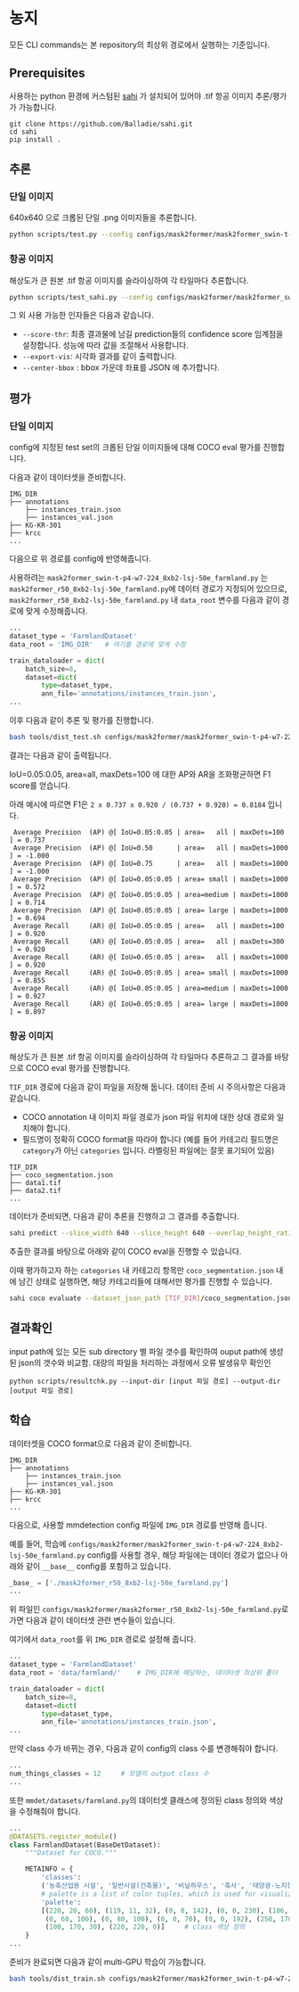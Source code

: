 # 농지

모든 CLI commands는 본 repository의 최상위 경로에서 실행하는 기준입니다.

## Prerequisites

사용하는 python 환경에 커스텀된 [sahi](https://github.com/Balladie/sahi) 가 설치되어 있어야 .tif 항공 이미지 추론/평가가 가능합니다. 

```
git clone https://github.com/Balladie/sahi.git
cd sahi
pip install .
```


## 추론

### 단일 이미지

640x640 으로 크롭된 단일 .png 이미지들을 추론합니다.

```bash
python scripts/test.py --config configs/mask2former/mask2former_swin-t-p4-w7-224_8xb2-lsj-50e_farmland.py --ckpt [CKPT_PATH] --input-dir [IMAGE_DIR] --out-dir [OUTPUT_DIR]
```

### 항공 이미지

해상도가 큰 원본 .tif 항공 이미지를 슬라이싱하여 각 타일마다 추론합니다.

```bash
python scripts/test_sahi.py --config configs/mask2former/mask2former_swin-t-p4-w7-224_8xb2-lsj-50e_farmland.py --ckpt [CKPT_PATH] --input-dir [TIF_DIR] --out-dir [OUTPUT_DIR]
```

그 외 사용 가능한 인자들은 다음과 같습니다.

- `--score-thr`: 최종 결과물에 남길 prediction들의 confidence score 임계점을 설정합니다. 성능에 따라 값을 조절해서 사용합니다.
- `--export-vis`: 시각화 결과를 같이 출력합니다.
- `--center-bbox` : bbox 가운데 좌표를 JSON 에 추가합니다.

## 평가

### 단일 이미지

config에 지정된 test set의 크롭된 단일 이미지들에 대해 COCO eval 평가를 진행합니다.

다음과 같이 데이터셋을 준비합니다.

```
IMG_DIR
├── annotations
    ├── instances_train.json
    ├── instances_val.json
├── KG-KR-301
├── krcc
...
```

다음으로 위 경로를 config에 반영해줍니다. 

사용하려는 `mask2former_swin-t-p4-w7-224_8xb2-lsj-50e_farmland.py` 는 `mask2former_r50_8xb2-lsj-50e_farmland.py`에 데이터 경로가 지정되어 있으므로, `mask2former_r50_8xb2-lsj-50e_farmland.py` 내 `data_root` 변수를 다음과 같이 경로에 맞게 수정해줍니다. 

```python
...
dataset_type = 'FarmlandDataset'
data_root = 'IMG_DIR'   # 여기를 경로에 맞게 수정

train_dataloader = dict(
    batch_size=8,
    dataset=dict(
        type=dataset_type,
        ann_file='annotations/instances_train.json',
...
```

이후 다음과 같이 추론 및 평가를 진행합니다. 

```bash
bash tools/dist_test.sh configs/mask2former/mask2former_swin-t-p4-w7-224_8xb2-lsj-50e_farmland.py [CKPT_PATH] [NUM_GPU]
```

결과는 다음과 같이 출력됩니다. 

IoU=0.05:0.05, area=all, maxDets=100 에 대한 AP와 AR을 조화평균하면 F1 score를 얻습니다. 

아래 예시에 따르면 F1은 `2 x 0.737 x 0.920 / (0.737 + 0.920) = 0.8184` 입니다.

```
 Average Precision  (AP) @[ IoU=0.05:0.05 | area=   all | maxDets=100 ] = 0.737
 Average Precision  (AP) @[ IoU=0.50      | area=   all | maxDets=1000 ] = -1.000
 Average Precision  (AP) @[ IoU=0.75      | area=   all | maxDets=1000 ] = -1.000
 Average Precision  (AP) @[ IoU=0.05:0.05 | area= small | maxDets=1000 ] = 0.572
 Average Precision  (AP) @[ IoU=0.05:0.05 | area=medium | maxDets=1000 ] = 0.714
 Average Precision  (AP) @[ IoU=0.05:0.05 | area= large | maxDets=1000 ] = 0.694
 Average Recall     (AR) @[ IoU=0.05:0.05 | area=   all | maxDets=100 ] = 0.920
 Average Recall     (AR) @[ IoU=0.05:0.05 | area=   all | maxDets=300 ] = 0.920
 Average Recall     (AR) @[ IoU=0.05:0.05 | area=   all | maxDets=1000 ] = 0.920
 Average Recall     (AR) @[ IoU=0.05:0.05 | area= small | maxDets=1000 ] = 0.855
 Average Recall     (AR) @[ IoU=0.05:0.05 | area=medium | maxDets=1000 ] = 0.927
 Average Recall     (AR) @[ IoU=0.05:0.05 | area= large | maxDets=1000 ] = 0.897
```

### 항공 이미지

해상도가 큰 원본 .tif 항공 이미지를 슬라이싱하여 각 타일마다 추론하고 그 결과를 바탕으로 COCO eval 평가를 진행합니다.

`TIF_DIR` 경로에 다음과 같이 파일을 저장해 둡니다. 데이터 준비 시 주의사항은 다음과 같습니다.
- COCO annotation 내 이미지 파일 경로가 json 파일 위치에 대한 상대 경로와 일치해야 합니다.
- 필드명이 정확히 COCO format을 따라야 합니다 (예를 들어 카테고리 필드명은 `category`가 아닌 `categories` 입니다. 라벨링된 파일에는 잘못 표기되어 있음)

```
TIF_DIR
├── coco_segmentation.json
├── data1.tif
├── data2.tif
...
```

데이터가 준비되면, 다음과 같이 추론을 진행하고 그 결과를 추출합니다.

```bash
sahi predict --slice_width 640 --slice_height 640 --overlap_height_ratio 0.2 --overlap_width_ratio 0.2 --model_confidence_threshold 0.3 --postprocess_match_threshold 0.5 --source [TIF_DIR] --model_path [CKPT_PATH] --model_config_path configs/mask2former/mask2former_swin-t-p4-w7-224_8xb2-lsj-50e_farmland.py --dataset_json_path [TIF_DIR]/coco_segmentation.json --no_standard_prediction --novisual
```

추출한 결과를 바탕으로 아래와 같이 COCO eval을 진행할 수 있습니다. 

이때 평가하고자 하는 `categories` 내 카테고리 항목만 `coco_segmentation.json` 내에 남긴 상태로 실행하면, 해당 카테고리들에 대해서만 평가를 진행할 수 있습니다.

```bash
sahi coco evaluate --dataset_json_path [TIF_DIR]/coco_segmentation.json --result_json_path [RESULT_PATH] --iou_thrs 0.01 --type mask --max_detections 500 --areas "[0 0 100000000000]" --classwise
```

## 결과확인

input path에 있는 모든 sub directory 별 파일 갯수를 확인하여 ouput path에 생성된 json의 갯수와 비교함.
대량의 파일을 처리하는 과정에서 오류 발생유무 확인인

```
python scripts/resultchk.py --input-dir [input 파일 경로] --output-dir [output 파일 경로]
```

## 학습

데이터셋을 COCO format으로 다음과 같이 준비합니다. 

```
IMG_DIR
├── annotations
    ├── instances_train.json
    ├── instances_val.json
├── KG-KR-301
├── krcc
...
```

다음으로, 사용할 mmdetection config 파일에 `IMG_DIR` 경로를 반영해 줍니다.

예를 들어, 학습에 `configs/mask2former/mask2former_swin-t-p4-w7-224_8xb2-lsj-50e_farmland.py` config를 사용할 경우, 해당 파일에는 데이터 경로가 없으나 아래와 같이 `__base__` config를 포함하고 있습니다.

```python
_base_ = ['./mask2former_r50_8xb2-lsj-50e_farmland.py']
...
```

위 파일인 `configs/mask2former/mask2former_r50_8xb2-lsj-50e_farmland.py`로 가면 다음과 같이 데이터셋 관련 변수들이 있습니다. 

여기에서 `data_root`를 위 `IMG_DIR` 경로로 설정해 줍니다.

```python
...
dataset_type = 'FarmlandDataset'
data_root = 'data/farmland/'    # IMG_DIR에 해당하는, 데이터셋 최상위 폴더

train_dataloader = dict(
    batch_size=8,
    dataset=dict(
        type=dataset_type,
        ann_file='annotations/instances_train.json',
...
```

만약 class 수가 바뀌는 경우, 다음과 같이 config의 class 수를 변경해줘야 합니다.

```python
...
num_things_classes = 12     # 모델의 output class 수
...
```

또한 `mmdet/datasets/farmland.py`의 데이터셋 클래스에 정의된 class 정의와 색상을 수정해줘야 합니다.

```python
...
@DATASETS.register_module()
class FarmlandDataset(BaseDetDataset):
    """Dataset for COCO."""

    METAINFO = {
        'classes':
        ('농축산업용 시설', '일반시설(건축물)', '비닐하우스', '축사', '태양광-노지형', '태양광-시설형(축사)', '태양광-시설형(농축산업용 시설)', '태양광-시설형(기타시설)', '농막', '임야화농지', '도로', '주차장'),     # class 이름 정의
        # palette is a list of color tuples, which is used for visualization.
        'palette':
        [(220, 20, 60), (119, 11, 32), (0, 0, 142), (0, 0, 230), (106, 0, 228),
         (0, 60, 100), (0, 80, 100), (0, 0, 70), (0, 0, 192), (250, 170, 30),
         (100, 170, 30), (220, 220, 0)]     # class 색상 정의
    }
...
```

준비가 완료되면 다음과 같이 multi-GPU 학습이 가능합니다.

```bash
bash tools/dist_train.sh configs/mask2former/mask2former_swin-t-p4-w7-224_8xb2-lsj-50e_farmland.py [NUM_GPUS]
```
